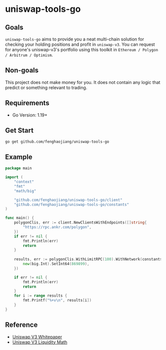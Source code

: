 
# uniswap-tools-go  



## Goals  

`uniswap-tools-go` aims to provide you a neat multi-chain solution for checking your holding positions and profit in `uniswap-v3`. You can request for anyone's uniswap-v3's portfolio using this toolkit in `Ethereum / Polygon / Arbitrum / Optimism`.  

## Non-goals 

This project does not make money for you. It does not contain any logic that predict or something relevant to trading. 


## Requirements
- Go Version: 1.19+

## Get Start
```shell
go get github.com/fenghaojiang/uniswap-tools-go
```



## Example  

```go
package main

import (
	"context"
	"fmt"
	"math/big"

	"github.com/fenghaojiang/uniswap-tools-go/client"
	"github.com/fenghaojiang/uniswap-tools-go/constants"
)

func main() {
	polygonClis, err := client.NewClientsWithEndpoints([]string{
		"https://rpc.ankr.com/polygon",
	})
	if err != nil {
		fmt.Println(err)
		return
	}
    
	results, err := polygonClis.WithLimitRPC(100).WithNetwork(constants.PolygonNetwork).AggregatedPosition(context.Background(), []*big.Int{
		new(big.Int).SetInt64(869899),
	})

	if err != nil {
		fmt.Println(err)
		return
	}
	for i := range results {
		fmt.Printf("%+v\n", results[i])
	}
}

```


## Reference  

- [Uniswap V3 Whitepaper](https://uniswap.org/whitepaper-v3.pdf)
- [Uniswap V3 Liquidity Math](https://atiselsts.github.io/pdfs/uniswap-v3-liquidity-math.pdf)  




